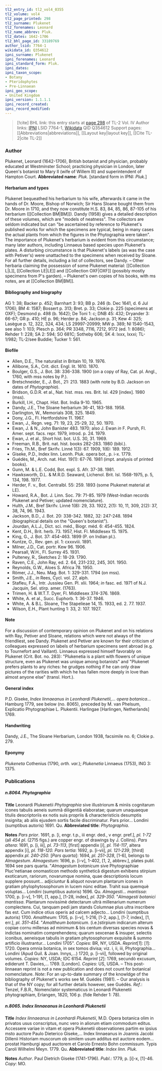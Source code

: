 ```yaml
---
tl2_entry_id: tl2_vol4_0355
tl2_volume: vol4
tl2_page_printed: 298
tl2_surname: Plukenet
tl2_forenames: Leonard
tl2_name_abbrev: Pluk.
tl2_dates: 1642-1706
tl2_bhl_page_id: 33189769
author_lsid: 7764-1
wikidata_id: Q354612
ipni_surname: Plukenet
ipni_forenames: Leonard
ipni_standard_form: Pluk.
ipni_dates: 
ipni_taxon_scope: 
- Botany
- Pteridophytes
- Pre-Linnaean
ipni_geo_scope: 
- United Kingdom
ipni_version: 1.1.1.1
ipni_record_created: 
ipni_record_modified:
---
```


> [!cite] BHL link: this entry starts at [page 298](https://www.biodiversitylibrary.org/page/33189769) of TL-2 Vol. IV
> Author links: [IPNI](https://www.ipni.org/a/7764-1) LSID 7764-1, [Wikidata](https://www.wikidata.org/wiki/Q354612) QID Q354612
> Support pages: [[Abbreviations|abbreviations]], [[Layout key|layout key]], [[Cite TL-2|cite TL-2]]

### Author

Plukenet, Leonard (1642-1706), British botanist and physician, probably educated at Westminster School; practicing physician in London, later Queen's botanist to Mary II (wife of Willem III) and superintendent of Hampton Court. 
**Abbreviated name**: *Pluk.* \[standard form in IPNI: *Pluk.*\]

#### Herbarium and types

Plukenet bequeathed his herbarium to his wife, afterwards it came in the hands of Dr. Moore, Bishop of Norwich; Sir Hans Sloane bought them from Dr. Moore in 1710, and they now constitute H.S. 83, 84, 85, 86, 87-105 of his herbarium ([[Collection BM|BM]]). Dandy (1958) gives a detailed description of these volumes, which are "models of neatness". The collectors are seldom indicated but can "be ascertained by reference to Plukenet's published works for which the specimens are typical, being in many cases the actual plants from which the figures in the Phytographia were taken". The importance of Plukenet's herbarium is evident from this circumstance; many later authors, including Linnaeus based species upon Plukenet's plates. A disturbing circumstance is that Plukenet's labels (as was the case with Petiver's) were unattached to the specimens when received by Sloane. For all further details, including a list of collectors, see Dandy. – Other herbaria claiming the possession of some Plukenet material: [[Collection L|L]], [[Collection LE|LE]] and [[Collection OXF|OXF]] (possibly mostly specimens from P's garden). – Plukenet's own copies of his books, with ms notes, are at [[Collection BM|BM]].

#### Bibliography and biography

AG 1: 38; Backer p. 452; Barnhart 3: 93; BB p. 246 (b. Dec 1641, d. 6 Jul 1706); BM 4: 1587; Bossert p. 313; Bret. p. 33; Clokie p. 225 (specimens at OXF); Desmond p. 498 (b. 1642); De Toni 1: c; DNB 45: 432; Dryander 3: 66-67; GR p. 410; HE p. 96; Herder p. 84; Jackson p. 31; Kew 4: 325; Lasègue p. 12, 322, 324, 434; LS 29997-20999; MW p. 389; NI 1540-1543, see also 1: 103; Plesch p. 364; PR 3348, 7116, 7212, 9172 (ed. 1: 8086); Rehder 1: 228; SA 2: 594; SO 681C; Sotheby 606; SK 4: lxxx, lxxxi; TL-1/982; TL-2/see Buddie; Tucker 1: 561.

#### Biofile

- Allen, D.E., The naturalist in Britain 10, 19. 1976.
- Allibone, S.A., Crit. dict. Engl. lit. 1610. 1870.
- Boulger, G.S., J. Bot. 38: 336-338. 1900 (on a copy of Ray, Cat. pl. Angl., 1760, with mss notes by P.).
- Bretschneider, E., J. Bot., 21: 213. 1883 (with note by B.D. Jackson on dates of *Phytographia*).
- Bridson, G.D.R. et al., Nat. hist. mss. res. Brit. Isl. 429 \[index\]. 1980 (mss).
- Burkill, I.H., Chapt. Hist. Bot. India 9-10. 1965.
- Dandy, J.E., The Sloane herbarium 36-41, 183-188. 1958.
- Darlington, W., Memorials 308, 325. 1849.
- Dony, J.G., Fl. Hertfordshire 11. 1967.
- Ewan, J., Regn. veg. 71: 19, 23, 25-29, 32, 50. 1970.
- Ewan, J. & N., John Banister 483. 1970; also J. Ewan *in* F. Pursh, Fl. Amer. sept. facs. repr. 1979, introd. p. 24. 1979.
- Ewan, J. et al., Short hist. bot. U.S. 30, 31. 1969.
- Freeman, R.B., Brit. nat. hist. books 282-283. 1980 (bibl.).
- Fries, Th.M., Bref Skrifv. Linné 1(3): 67. 1909, 1(6): 189. 1912.
- Giseke, P.D., Index linn. Leonh. Pluk. opera bot., p. i-x. 1779.
- Guédès, M., Arch. nat. Hist. 19(1): 67-76. 1981 (impt. analysis of printed books).
- Gunn, M. & L.E. Codd, Bot. expl. S. Afr. 37-38. 1981.
- Hawksworth, D.L. & M.R.D. Seaward, Lichenol. Brit. Isl. 1568-1975, p. 5, 134, 198. 1977.
- Herder, F. v., Bot. Centralbl. 55: 259. 1893 (some Plukenet material at LE).
- Howard, R.A., Bot. J. Linn. Soc. 79: 71-85. 1979 (West-Indian records Plukenet and Petiver; updated nomenclature).
- Hulth, J.M., Bref Skrifv. Linné 1(8): 29, 33. 1922, 2(1): 10, 11, 309, 2(2): 37, 38, 74, 96. 1943.
- Jackson, B.D., J. Bot. 20: 338-342. 1882, 32: 247-248. 1894 (biographical details on the "Queen's botanist").
- Jourdan, A.L.J., Dict. sci. méd., Biogr. méd. 6: 454-455. 1824.
- Kent, D.H., Brit. herb. 73. 1957, Hist. Fl. Middlesex 15. 1975.
- King, G., J. Bot. 37: 454-463. 1899 (P. on Indian pl.).
- Kuntze, O., Rev. gen. pl. 1: cxxxviii. 1891.
- Milner, J.D., Cat. portr. Kew 96. 1906.
- Pearsall, W.H., Fl. Surrey 45. 1931.
- Pulteney, R., Sketches 2: 18-29. 1790.
- Raven, C.E., John Ray, ed. 2. 64, 231-232, 245, 301. 1950.
- Reynolds, G.W., Aloes S. Africa 78. 1950.
- Römer, J.J., Neu. Mag. Bot. 1: 329-331. 1794 (on mss).
- Smith, J.E., *in* Rees, Cycl. vol. 27, alph.
- Stafleu, F.A., Intr. Jussieu Gen. Pl. xlii. 1964; *in* fasc. ed. 1971 of N.J. Jacquin, Sel. stirp. amer. (1763).
- Trimen, H. & W.T.T. Dyer, Fl. Middlesex 374-376. 1869.
- White, A. et al., Succ. Euphorb. 1: 36-37. 1946.
- White, A. & B.L. Sloane, The Stapelieae 14, 15. 1933, ed. 2. 77. 1937.
- Wilson, E.H., Plant hunting 1: 33, 2: 107. 1927.

#### Note

For a discussion of contemporary opinion on Plukenet and on his relations with Ray, Petiver and Sloane, relations which were not always of the friendliest, see Dandy. Plukenet and Petiver are known for their criticism of colleagues expressed on labels of herbarium specimens sent abroad (e.g. to Tournefort and Vaillant). Linnaeus expressed himself favorably on Plukenet (Crit. Bot. no. 283): "Plukenetia is a plant with flowers of unique structure, even as Plukenet was unique among botanists" and "Plukenet prefers plants to any riches: he grudges nothing if he can only draw pictures of the rarities with which he has fallen more deeply in love than almost anyone else" (transl. Hort.).

#### General index

P.D. Giseke, *Index linnaeanus in Leonhardi Plukenetii,... opera botanica*... Hamburg 1779, see below (no. 8065), preceded by M. van Phelsum, Explicatio Phytographiae L. Plukentii. Harlingae \[Harlingen, Netherlands\] 1769.

#### Handwriting

Dandy, J.E., The Sloane Herbarium, London 1938, facsimile no. 6; Clokie p. 279.

#### Eponymy

*Plukeneta* Cothenius (1790, *orth. var.*); *Plukenetia* Linnaeus (1753), ING 3: 1375.

### Publications

##### n.8064. Phytographia

**Title**
Leonardi Plukenetii *Phytographia* sive illustriorum & miniis cognitarum icones tabulis aeneis summâ diligentiâ elaboratae; quarum unaquaeque titulis descriptoriis ex notis suis propriis & characteristicis desumptis insignita; ab aliis ejusdem sortis facile discriminatur. Pars prior... Londini (sumptibus autoris) 1691. Qu.
**Abbreviated title**: *Phytographia*.

**Notes**
*Pars prior*. 1691, p. \[i, engr. t.p., iii engr. ded., v engr. pref.\], *pl. 1-72* (all *454 pl*. (2715 figs.) are copper engr. of drawings by J. Collins).
*Pars altera*: 1691, p. \[i, iii\], *pl. 73-113*, \[first\] appendix \[*i*\], *pl. 114-117*, altera appendix \[i\], *pl. 118-120.*
*Pars tertia*: 1692, p. \[i-vii\], *pl. 121-239*, \[third\] appendix *pl. 240-250.*
\[*Pars quarta*\]: 1694, *pl. 251-328*, \[1-6\], belongs to *Almagestum*.
*Almagestum*: 1696, p. \[i-v\], 1-402, \[1, 2, abbrev.\], plates publ. 1694 see pars quarta. "*Almagestum botanicum* sive Phytographiae Pluc'netianae onomasticon methodo syntheticâ digestum exhibens stirpium exoticarum, rariorum, novarumque nomina, quae descriptionis locum supplere possunt... adjiciuntur & aliquot novarum plantarum icones in gratiam phylophytosophorum in lucem nùnc editae. Trahit sua quemquè voluptas... Londini (sumptibus autoris) 1696. Qu.
*Almagesti... mantissa*: 1700, p. \[i-v\], 1-191, \[1, app.\], \[1-28, index\], *pl. 329-350.* "*Almagesti botanici mantissa*. Plantarum novissimè detectarum ultrà millenarium numerum complectens. Cui, tanquam pedi jam stands Columnae plus ultra inscribere fas est. Cum indice otius operis ad calcem adjecto... Londini (sumptibus autoris) 1700.
*Amaltheum*: 1705, p. \[i-v\], 1-216, \[1-2, app.\], \[1-7, index\], \[1, err.\], *pl. 351-454.* "*Amaltheum botanicum*. (i.e.)stirpium indicarum alterum copiae cornu millenas ad minimum & bis centum diversas species novas & indictas nominatim comprehendens; quarum sexcenae & insuper, selectis iconibus, aeneisque tabulis in gratiam phytosophorum exquisite & summo artificio illustrantur... Londini 1705".
*Copies*: BR, NY, USDA.
*Reprint*\[*1*\]: \[*1*\]: 1720. Opera omnia botanica, in sex tomos divisa; viz. i, ii, iii, Phytographia... Londini (Apud Guil. & Joan. Innys,...) 1720, p. \[i-vii\], followed by original volumes. *Copies*: NY, USDA; IDC 6154.
*Reprint* \[*2*\]: 1769, secundò excusum, ediderunt T. Davies,... 1769. \[London\]. *Copies*: US, USDA. – This post-linnaean reprint is not a new publication and does not count for botanical nomenclature.
*Note*: For an up-to-date summary of the knowldge of the bibliography of Plukenet's works see M. Guédès (1981). – Our analysis is that of the NY copy; for all further details however, see Guédès.
*Ref*.: Tenzel, F.B.R., Nomenclator systematicus in Leonardi Plukenetii phytographiam, Erlangen, 1820, 106 p. (fide Rehder 1: 78).

##### n.8065. Index linnaeanus in Leonhardi Plukenetii

**Title**
*Index linnaeanus in Leonhardi Plukenetii*, M.D. Opera botanica olim in privatos usus conscriptus, nunc vero in aliorum etiam commodum editus. Accessere variae in vitam et opera Plukenetii observationes partim ex ipsius msto auctore Paulo Dieterico Giseke,... Index linnaeanus in Joannis Jacobi Dillenii Historiam muscorum ob similem usum additus est auctore eodem... prostat Hamburgi apud auctorem et Carolo Ernesto Bohn commissum. Typis Caroli Wilhelmi Meyn. 1779. Qu.
**Abbreviated title**: *Index linn. Pluk.*

**Notes**
*Author*. Paul Dietrich Giseke (1741-1796).
*Publ*.: 1779, p. \[i\]-x, \[1\]-46. *Copy*: MO.

